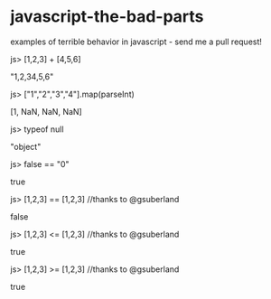javascript-the-bad-parts
========================

examples of terrible behavior in javascript - send me a pull request!

js> [1,2,3] + [4,5,6]

"1,2,34,5,6"

js> ["1","2","3","4"].map(parseInt)

[1, NaN, NaN, NaN]

js> typeof null

"object"

js> false == "0"

true

js> [1,2,3] == [1,2,3] //thanks to @gsuberland

false

js> [1,2,3] <= [1,2,3] //thanks to @gsuberland

true

js> [1,2,3] >= [1,2,3] //thanks to @gsuberland

true
